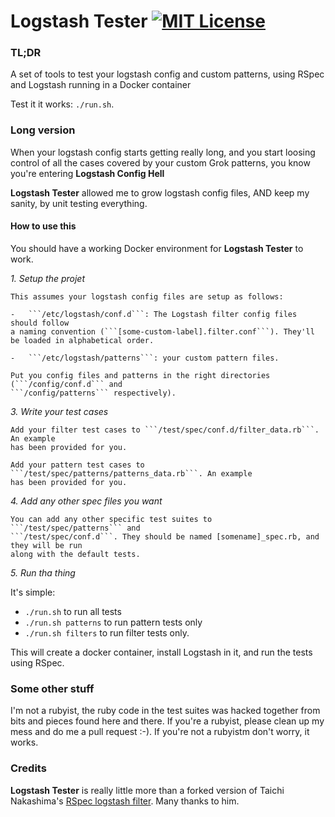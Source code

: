# Logstash Tester [![MIT License](http://img.shields.io/badge/license-MIT-blue.svg?style=flat-square)](/LICENSE)

### TL;DR

A set of tools to test your logstash config and custom patterns, using RSpec and
Logstash running in a Docker container

Test it it works: ```./run.sh```.

### Long version

When your logstash config starts getting really long, and you start loosing control of
all the cases covered by your custom Grok patterns, you know you're entering **Logstash
Config Hell**

**Logstash Tester** allowed me to grow logstash config files, AND keep my
sanity, by unit testing everything.

#### How to use this

You should have a working Docker environment for **Logstash Tester** to work.

*1.  Setup the projet*

    This assumes your logstash config files are setup as follows:

    -   ```/etc/logstash/conf.d```: The Logstash filter config files should follow 
    a naming convention (```[some-custom-label].filter.conf```). They'll be loaded in alphabetical order.

    -   ```/etc/logstash/patterns```: your custom pattern files.

    Put you config files and patterns in the right directories (```/config/conf.d``` and
    ```/config/patterns``` respectively).

*3.  Write your test cases*

    Add your filter test cases to ```/test/spec/conf.d/filter_data.rb```. An example
    has been provided for you.

    Add your pattern test cases to ```/test/spec/patterns/patterns_data.rb```. An example
    has been provided for you.

*4.  Add any other spec files you want*

    You can add any other specific test suites to ```/test/spec/patterns``` and
    ```/test/spec/conf.d```. They should be named [somename]_spec.rb, and they will be run
    along with the default tests.

*5.  Run tha thing*

It's simple:

-   ```./run.sh``` to run all tests
-   ```./run.sh patterns``` to run pattern tests only
-   ```./run.sh filters``` to run filter tests only.

This will create a docker container, install Logstash in it, and run the tests
using RSpec.

### Some other stuff

I'm not a rubyist, the ruby code in the test suites was hacked together from bits
and pieces found here and there. If you're a rubyist, please clean up my mess
and do me a pull request :-). If you're not a rubyistm don't worry, it works.

### Credits

**Logstash Tester** is really little more than a forked version of Taichi Nakashima's
[RSpec logstash filter](https://github.com/tcnksm/rspec-logstash-filter). Many
thanks to him.


